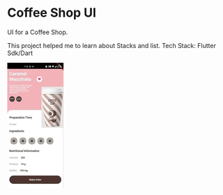 
# Coffee Shop UI

UI for a Coffee Shop.

This project helped me to learn about Stacks and list.
Tech Stack:
Flutter Sdk/Dart

![](images/coffeeUiRe.jpg)









<!-- <img align="left" src="https://github.com/heloise-viegas/Coffee-Shop-UI/images/coffeeUi.jpeg" width="50%"> -->
<!-- ![coffeeUiRe](https://user-images.githubusercontent.com/37453877/119616759-98fdd380-be1e-11eb-8e51-d5b6cdaee7e3.jpg)
 -->
